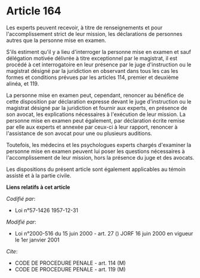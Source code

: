# Article 164

Les experts peuvent recevoir, à titre de renseignements et pour l'accomplissement strict de leur mission, les déclarations de
personnes autres que la personne mise en examen.

S'ils estiment qu'il y a lieu d'interroger la personne mise en examen et sauf délégation motivée délivrée à titre
exceptionnel par le magistrat, il est procédé à cet interrogatoire en leur présence par le juge d'instruction ou le magistrat
désigné par la juridiction en observant dans tous les cas les formes et conditions prévues par les articles 114, premier et
deuxième alinéa, et 119.

La personne mise en examen peut, cependant, renoncer au bénéfice de cette disposition par déclaration expresse devant le juge
d'instruction ou le magistrat désigné par la juridiction et fournir aux experts, en présence de son avocat, les explications
nécessaires à l'exécution de leur mission. La personne mise en examen peut également, par déclaration écrite remise par elle
aux experts et annexée par ceux-ci à leur rapport, renoncer à l'assistance de son avocat pour une ou plusieurs auditions.

Toutefois, les médecins et les psychologues experts chargés d'examiner la personne mise en examen peuvent lui poser les
questions nécessaires à l'accomplissement de leur mission, hors la présence du juge et des avocats.

Les dispositions du présent article sont également applicables au témoin assisté et à la partie civile.

**Liens relatifs à cet article**

_Codifié par_:

  - Loi n°57-1426 1957-12-31

_Modifié par_:

  - Loi n°2000-516 du 15 juin 2000 - art. 27 () JORF 16 juin 2000 en vigueur le 1er janvier 2001

_Cite_:

  - CODE DE PROCEDURE PENALE - art. 114 (M)
  - CODE DE PROCEDURE PENALE - art. 119 (M)
